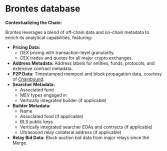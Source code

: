 # Brontes database

**Contextualizing the Chain:**

Brontes leverages a blend of off-chain data and on-chain metadata to enrich its analytical capabilities, featuring:

- **Pricing Data:**
  - DEX pricing with transaction-level granularity.
  - CEX trades and quotes for all major crypto exchanges.
- **Address Metadata:** Address labels for entities, funds, protocols, and extensive contract metadata.
- **P2P Data:** Timestamped mempool and block propagation data, courtesy of [Chainbound](https://www.chainbound.io/).
- **Searcher Metadata:**
  - Associated fund
  - MEV types engaged in
  - Vertically integrated builder (if applicable)
- **Builder Metadata:**
  - Name
  - Associated fund (if applicable)
  - BLS public keys
  - Vertically integrated searcher EOAs and contracts (if applicable)
  - Ultrasound relay collateral address (if applicable)
- **Relay Bid Data:** Block auction bid data from major relays since the Merge.
